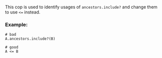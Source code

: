 This cop is used to identify usages of `ancestors.include?` and
change them to use `<=` instead.

### Example:
    # bad
    A.ancestors.include?(B)

    # good
    A <= B
